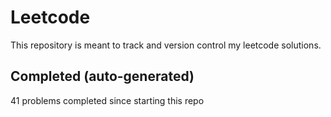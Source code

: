 # Leetcode

This repository is meant to track and version control my leetcode solutions.

## Completed (auto-generated)

41 problems completed since starting this repo
